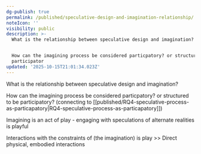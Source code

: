 ```yaml
---
dg-publish: true
permalink: /published/speculative-design-and-imagination-relationship/
noteIcon: ''
visibility: public
description: >-
  What is the relationship between speculative design and imagination?


  How can the imagining process be considered particpatory? or structured to be
  participator
updated: '2025-10-15T21:01:34.023Z'
---
```


What is the relationship between speculative design and imagination?

How can the imagining process be considered particpatory? or structured to be participatory? (connecting to [[published/RQ4-speculative-process-as-particapatory\|RQ4-speculative-process-as-particapatory]])

Imagining is an act of play - engaging with speculations of alternate realities is playful

Interactions with the constraints of (the imagination) is play >> Direct physical, embodied interactions
